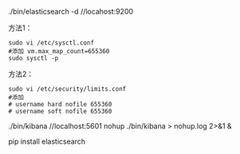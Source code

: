 ./bin/elasticsearch -d //locahost:9200

方法1：
``` 
sudo vi /etc/sysctl.conf
#添加 vm.max_map_count=655360
sudo sysctl -p
```

方法2：
```
sudo vi /etc/security/limits.conf
#添加 
# username hard nofile 655360
# username soft nofile 655360
```


./bin/kibana //localhost:5601
nohup ./bin/kibana > nohup.log 2>&1 &

pip install elasticsearch



